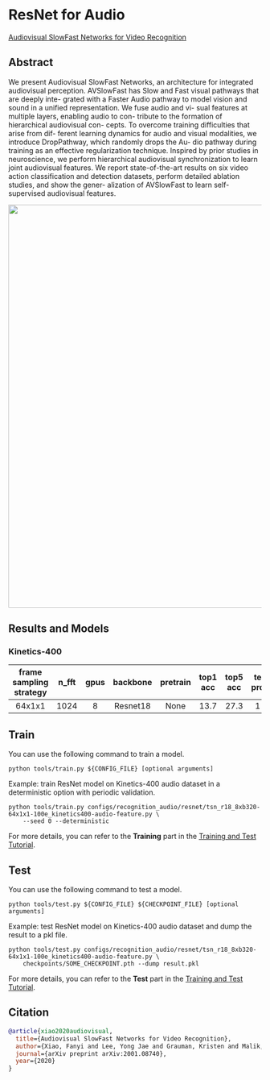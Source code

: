 # ResNet for Audio

[Audiovisual SlowFast Networks for Video Recognition](https://arxiv.org/abs/2001.08740)

<!-- [ALGORITHM] -->

## Abstract

<!-- [ABSTRACT] -->

We present Audiovisual SlowFast Networks, an architecture for integrated audiovisual perception. AVSlowFast has Slow and Fast visual pathways that are deeply inte- grated with a Faster Audio pathway to model vision and sound in a unified representation. We fuse audio and vi- sual features at multiple layers, enabling audio to con- tribute to the formation of hierarchical audiovisual con- cepts. To overcome training difficulties that arise from dif- ferent learning dynamics for audio and visual modalities, we introduce DropPathway, which randomly drops the Au- dio pathway during training as an effective regularization technique. Inspired by prior studies in neuroscience, we perform hierarchical audiovisual synchronization to learn joint audiovisual features. We report state-of-the-art results on six video action classification and detection datasets, perform detailed ablation studies, and show the gener- alization of AVSlowFast to learn self-supervised audiovisual features.

<!-- [IMAGE] -->

<div align=center>
<img src="https://user-images.githubusercontent.com/30782254/147050415-a30ad32a-ce52-452d-ac3d-91058c8d0cc9.png" width="800"/>
</div>

## Results and Models

### Kinetics-400

| frame sampling strategy | n_fft | gpus | backbone | pretrain | top1 acc | top5 acc | testing protocol | FLOPs | params |              config                 |                 ckpt                 |                 log                  |
| :---------------------: | :---: | :--: | :------: | :------: | :------: | :------: | :--------------: | :--: | :---: | :------------------------------------: | :----------------------------------: | :----------------------------------: |
|         64x1x1          | 1024  |  8   | Resnet18 |   None   |   13.7   |  27.3  |     1 clips     | 0.37G | 11.4M |[config](/configs/recognition_audio/resnet/tsn_r18_8xb320-64x1x1-100e_kinetics400-audio-feature.py) | [ckpt](https://download.openmmlab.com/mmaction/v1.0/recognition_audio/resnet/tsn_r18_8xb320-64x1x1-100e_kinetics400-audio-feature/tsn_r18_8xb320-64x1x1-100e_kinetics400-audio-feature_20230702-e4642fb0.pth) | [log](https://download.openmmlab.com/mmaction/v1.0/recognition_audio/resnet/tsn_r18_8xb320-64x1x1-100e_kinetics400-audio-feature/tsn_r18_8xb320-64x1x1-100e_kinetics400-audio-feature.log) |

## Train

You can use the following command to train a model.

```shell
python tools/train.py ${CONFIG_FILE} [optional arguments]
```

Example: train ResNet model on Kinetics-400 audio dataset in a deterministic option with periodic validation.

```shell
python tools/train.py configs/recognition_audio/resnet/tsn_r18_8xb320-64x1x1-100e_kinetics400-audio-feature.py \
    --seed 0 --deterministic
```

For more details, you can refer to the **Training** part in the [Training and Test Tutorial](/docs/en/user_guides/train_test.md).

## Test

You can use the following command to test a model.

```shell
python tools/test.py ${CONFIG_FILE} ${CHECKPOINT_FILE} [optional arguments]
```

Example: test ResNet model on Kinetics-400 audio dataset and dump the result to a pkl file.

```shell
python tools/test.py configs/recognition_audio/resnet/tsn_r18_8xb320-64x1x1-100e_kinetics400-audio-feature.py \
    checkpoints/SOME_CHECKPOINT.pth --dump result.pkl
```

For more details, you can refer to the **Test** part in the [Training and Test Tutorial](/docs/en/user_guides/train_test.md).

## Citation

```BibTeX
@article{xiao2020audiovisual,
  title={Audiovisual SlowFast Networks for Video Recognition},
  author={Xiao, Fanyi and Lee, Yong Jae and Grauman, Kristen and Malik, Jitendra and Feichtenhofer, Christoph},
  journal={arXiv preprint arXiv:2001.08740},
  year={2020}
}
```
